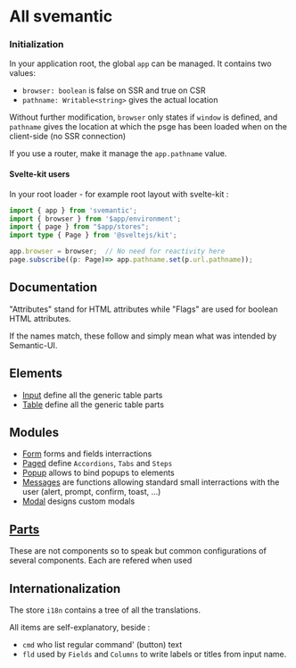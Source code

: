 # All svemantic

### Initialization

In your application root, the global `app` can be managed. It contains two values:
- `browser: boolean` is false on SSR and true on CSR
- `pathname: Writable<string>` gives the actual location

Without further modification, `browser` only states if `window` is defined, and `pathname` gives the location at which the psge has been loaded when on the client-side (no SSR connection)

If you use a router, make it manage the `app.pathname` value.

#### Svelte-kit users

In your root loader - for example root layout with svelte-kit :

```ts
import { app } from 'svemantic';
import { browser } from '$app/environment';
import { page } from "$app/stores";
import type { Page } from '@sveltejs/kit';

app.browser = browser;	// No need for reactivity here
page.subscribe((p: Page)=> app.pathname.set(p.url.pathname));
```

## Documentation

"Attributes" stand for HTML attributes while "Flags" are used for boolean HTML attributes.

If the names match, these follow and simply mean what was intended by Semantic-UI.

## Elements

- [Input](./elements/input/README.md) define all the generic table parts
- [Table](./elements/table/README.md) define all the generic table parts

## Modules

- [Form](./modules/form/README.md) forms and fields interractions
- [Paged](./modules/paged/README.md) define `Accordions`, `Tabs` and `Steps`
- [Popup](./modules/popup/README.md) allows to bind popups to elements
- [Messages](./modules/messages/README.md) are functions allowing standard small interractions with the user (alert, prompt, confirm, toast, ...)
- [Modal](./modules/modal/README.md) designs custom modals

## [Parts](./parts/README.md)

These are not components so to speak but common configurations of several components. Each are refered when used

## Internationalization

The store `i18n` contains a tree of all the translations.

All items are self-explanatory, beside :
- `cmd` who list regular command' (button) text
- `fld` used by `Fields` and `Columns` to write labels or titles from input name.